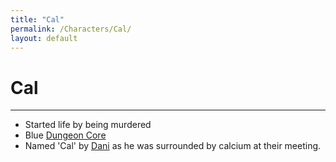 ```yaml
---
title: "Cal"
permalink: /Characters/Cal/
layout: default
---
```

# Cal
---

- Started life by being murdered 
- Blue [Dungeon Core](../../_Lexicon/DungeonCore.md)
- Named 'Cal' by [Dani](Dani.md) as he was surrounded by calcium at their meeting.